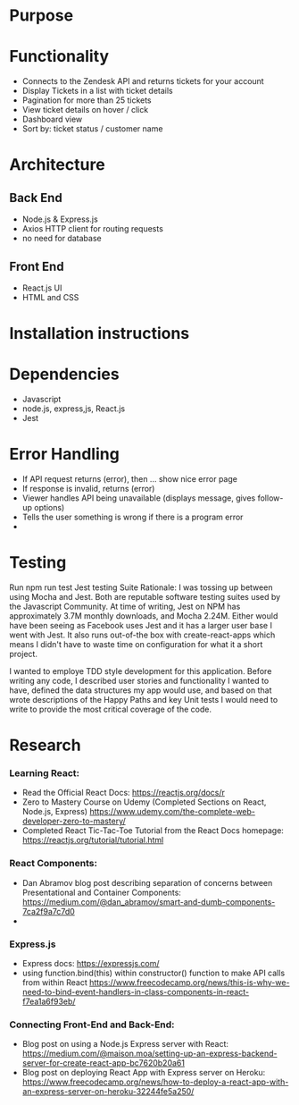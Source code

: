 # Purpose

# Functionality
- Connects to the Zendesk API and returns tickets for your account
- Display Tickets in a list with ticket details
- Pagination for more than 25 tickets
- View ticket details on hover / click
- Dashboard view
- Sort by: ticket status / customer name 


# Architecture



## Back End
- Node.js & Express.js
- Axios HTTP client for routing requests
- no need for database

## Front End
- React.js UI
- HTML and CSS

# Installation instructions

# Dependencies
- Javascript
- node.js, express,js, React.js
- Jest

# Error Handling
- If API request returns (error), then ... show nice error page
- If response is invalid, returns (error)
- Viewer handles API being unavailable (displays message, gives follow-up options)
- Tells the user something is wrong if there is a program error
- 

# Testing
Run npm run test
Jest testing Suite
Rationale:
I was tossing up between using Mocha and Jest. Both are reputable software testing suites used by the Javascript Community. At time of writing, Jest on NPM has approximately 3.7M monthly downloads, and Mocha 2.24M. Either would have been seeing as Facebook uses Jest and it has a larger user base I went with Jest. It also runs out-of-the box with create-react-apps which means I didn't have to waste time on configuration for what it a short project. 

I wanted to employe TDD style development for this application. Before writing any code, I described user stories and functionality I wanted to have, defined the data structures my app would use, and based on that wrote descriptions of the Happy Paths and key Unit tests I would need to write to provide the most critical coverage of the code. 




# Research

### Learning React:
- Read the Official React Docs:
https://reactjs.org/docs/r
- Zero to Mastery Course on Udemy (Completed Sections on React, Node.js, Express)
https://www.udemy.com/the-complete-web-developer-zero-to-mastery/
- Completed React Tic-Tac-Toe Tutorial from the React Docs homepage:
https://reactjs.org/tutorial/tutorial.html


### React Components:
- Dan Abramov blog post describing separation of concerns between Presentational and Container Components: 
https://medium.com/@dan_abramov/smart-and-dumb-components-7ca2f9a7c7d0
- 

### Express.js
- Express docs:
https://expressjs.com/
- using function.bind(this) within constructor() function to make API calls from within React
https://www.freecodecamp.org/news/this-is-why-we-need-to-bind-event-handlers-in-class-components-in-react-f7ea1a6f93eb/



### Connecting Front-End and Back-End:
- Blog post on using a Node.js Express server with React:
https://medium.com/@maison.moa/setting-up-an-express-backend-server-for-create-react-app-bc7620b20a61
- Blog post on deploying React App with Express server on Heroku:
https://www.freecodecamp.org/news/how-to-deploy-a-react-app-with-an-express-server-on-heroku-32244fe5a250/
